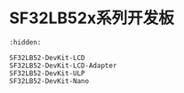 # SF32LB52x系列开发板

```{toctree}
:hidden:

SF32LB52-DevKit-LCD
SF32LB52-DevKit-LCD-Adapter
SF32LB52-DevKit-ULP
SF32LB52-DevKit-Nano

```
